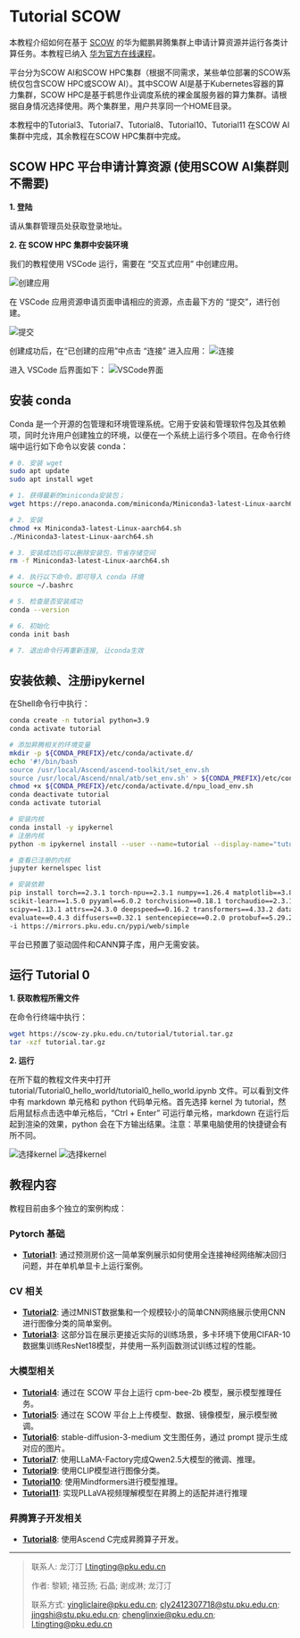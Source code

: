 # Tutorial SCOW
本教程介绍如何在基于 [SCOW](https://www.pkuscow.com/) 的华为鲲鹏昇腾集群上申请计算资源并运行各类计算任务。本教程已纳入 [华为官方在线课程](https://www.hiascend.com/developer/courses/detail/1909399063897702401)。

平台分为SCOW AI和SCOW HPC集群（根据不同需求，某些单位部署的SCOW系统仅包含SCOW HPC或SCOW AI）。其中SCOW AI是基于Kubernetes容器的算力集群，SCOW HPC是基于鹤思作业调度系统的裸金属服务器的算力集群。请根据自身情况选择使用。两个集群里，用户共享同一个HOME目录。

本教程中的Tutorial3、Tutorial7、Tutorial8、Tutorial10、Tutorial11 在SCOW AI集群中完成，其余教程在SCOW HPC集群中完成。

## SCOW HPC 平台申请计算资源 (使用SCOW AI集群则不需要)

**1. 登陆**

请从集群管理员处获取登录地址。

**2. 在 SCOW HPC 集群中安装环境** 

我们的教程使用 VSCode 运行，需要在 “交互式应用” 中创建应用。

![创建应用](tutorial_scow_for_ai.assets/image-1.png)

在 VSCode 应用资源申请页面申请相应的资源，点击最下方的 “提交”，进行创建。

![提交](tutorial_scow_for_ai.assets/image-2.png)

创建成功后，在“已创建的应用”中点击 “连接” 进入应用：
![连接](tutorial_scow_for_ai.assets/image-3.png)

进入 VSCode 后界面如下：
![VSCode界面](tutorial_scow_for_ai.assets/image-4.png)

## 安装 conda

Conda 是一个开源的包管理和环境管理系统。它用于安装和管理软件包及其依赖项，同时允许用户创建独立的环境，以便在一个系统上运行多个项目。在命令行终端中运行如下命令以安装 conda：

```bash
# 0. 安装 wget
sudo apt update
sudo apt install wget

# 1. 获得最新的miniconda安装包；
wget https://repo.anaconda.com/miniconda/Miniconda3-latest-Linux-aarch64.sh

# 2. 安装
chmod +x Miniconda3-latest-Linux-aarch64.sh
./Miniconda3-latest-Linux-aarch64.sh

# 3. 安装成功后可以删除安装包，节省存储空间
rm -f Miniconda3-latest-Linux-aarch64.sh

# 4. 执行以下命令，即可导入 conda 环境
source ~/.bashrc

# 5. 检查是否安装成功
conda --version

# 6. 初始化
conda init bash

# 7. 退出命令行再重新连接, 让conda生效
```

## 安装依赖、注册ipykernel

在Shell命令行中执行：

```bash
conda create -n tutorial python=3.9
conda activate tutorial

# 添加昇腾相关的环境变量
mkdir -p ${CONDA_PREFIX}/etc/conda/activate.d/
echo '#!/bin/bash
source /usr/local/Ascend/ascend-toolkit/set_env.sh
source /usr/local/Ascend/nnal/atb/set_env.sh' > ${CONDA_PREFIX}/etc/conda/activate.d/npu_load_env.sh
chmod +x ${CONDA_PREFIX}/etc/conda/activate.d/npu_load_env.sh
conda deactivate tutorial
conda activate tutorial

# 安装内核
conda install -y ipykernel
# 注册内核
python -m ipykernel install --user --name=tutorial --display-name="tutorial"

# 查看已注册的内核
jupyter kernelspec list

# 安装依赖
pip install torch==2.3.1 torch-npu==2.3.1 numpy==1.26.4 matplotlib==3.8.4 pandas==2.2.2 \
scikit-learn==1.5.0 pyyaml==6.0.2 torchvision==0.18.1 torchaudio==2.3.1 accelerate==1.2.1 \
scipy==1.13.1 attrs==24.3.0 deepspeed==0.16.2 transformers==4.33.2 datasets==3.2.0 \
evaluate==0.4.3 diffusers==0.32.1 sentencepiece==0.2.0 protobuf==5.29.2 \
-i https://mirrors.pku.edu.cn/pypi/web/simple
```
平台已预置了驱动固件和CANN算子库，用户无需安装。

## 运行 Tutorial 0

**1. 获取教程所需文件**

在命令行终端中执行：

```bash
wget https://scow-zy.pku.edu.cn/tutorial/tutorial.tar.gz
tar -xzf tutorial.tar.gz
```

**2. 运行**

在所下载的教程文件夹中打开 tutorial/Tutorial0_hello_world/tutorial0_hello_world.ipynb 文件。可以看到文件中有 markdown 单元格和 python 代码单元格。首先选择  kernel 为 tutorial，然后用鼠标点击选中单元格后，“Ctrl + Enter” 可运行单元格，markdown 在运行后起到渲染的效果，python 会在下方输出结果。注意：苹果电脑使用的快捷键会有所不同。

![选择kernel](tutorial_scow_for_ai.assets/image-5.png)
![选择kernel](tutorial_scow_for_ai.assets/image-6.png)

## 教程内容

教程目前由多个独立的案例构成：

### Pytorch 基础
  - **[Tutorial1](Tutorial1_regression/tutorial1_regression.ipynb)**: 通过预测房价这一简单案例展示如何使用全连接神经网络解决回归问题，并在单机单显卡上运行案例。

### CV 相关
  - **[Tutorial2](Tutorial2_classification/tutorial2_classification.ipynb)**: 通过MNIST数据集和一个规模较小的简单CNN网络展示使用CNN进行图像分类的简单案例。
  - **[Tutorial3](Tutorial3_CV/tutorial3_CV.ipynb)**: 这部分旨在展示更接近实际的训练场景，多卡环境下使用CIFAR-10数据集训练ResNet18模型，并使用一系列函数测试训练过程的性能。

### 大模型相关
  - **[Tutorial4](Tutorial4_大模型推理/tutorial4_大模型推理.ipynb)**: 通过在 SCOW 平台上运行 cpm-bee-2b 模型，展示模型推理任务。
  - **[Tutorial5](Tutorial5_Bert模型微调/tutorial5_Bert模型微调.ipynb)**: 通过在 SCOW 平台上上传模型、数据、镜像模型，展示模型微调。
  - **[Tutorial6](Tutorial6_stable-diffusion-3-medium/tutorial6_stable_diffusion.ipynb)**: stable-diffusion-3-medium 文生图任务，通过 prompt 提示生成对应的图片。
  - **[Tutorial7](Tutorial7_llama_factory/tutorial7_llama_factory.ipynb)**: 使用LLaMA-Factory完成Qwen2.5大模型的微调、推理。
  - **[Tutorial9](Tutorial9_CLIP/tutorial9_CLIP.ipynb)**: 使用CLIP模型进行图像分类。
  - **[Tutorial10](Tutorial10_Mindformers模型推理/tutorial10_mindformers.ipynb)**: 使用Mindformers进行模型推理。
  - **[Tutorial11](Tutorial11_PLLaVA视频理解模型推理/tutorial11_PLLaVA视频理解模型推理.ipynb)**: 实现PLLaVA视频理解模型在昇腾上的适配并进行推理

### 昇腾算子开发相关
  - **[Tutorial8](Tutorial8_昇腾算子开发/tutorial8_昇腾算子开发.ipynb)**: 使用Ascend C完成昇腾算子开发。

---
> 联系人: 龙汀汀 l.tingting@pku.edu.cn
> 
> 作者: 黎颖; 褚苙扬; 石晶; 谢成淋; 龙汀汀
>
> 联系方式: yingliclaire@pku.edu.cn; cly2412307718@stu.pku.edu.cn; jingshi@stu.pku.edu.cn; chenglinxie@pku.edu.cn; l.tingting@pku.edu.cn
